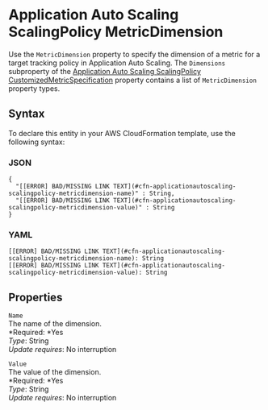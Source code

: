 # Application Auto Scaling ScalingPolicy MetricDimension<a name="aws-properties-applicationautoscaling-scalingpolicy-metricdimension"></a>

Use the `MetricDimension` property to specify the dimension of a metric for a target tracking policy in Application Auto Scaling\. The `Dimensions` subproperty of the [Application Auto Scaling ScalingPolicy CustomizedMetricSpecification](aws-properties-applicationautoscaling-scalingpolicy-customizedmetricspecification.md) property contains a list of `MetricDimension` property types\.

## Syntax<a name="aws-properties-applicationautoscaling-scalingpolicy-metricdimension-syntax"></a>

To declare this entity in your AWS CloudFormation template, use the following syntax:

### JSON<a name="aws-properties-applicationautoscaling-scalingpolicy-metricdimension-syntax.json"></a>

```
{
  "[[ERROR] BAD/MISSING LINK TEXT](#cfn-applicationautoscaling-scalingpolicy-metricdimension-name)" : String,
  "[[ERROR] BAD/MISSING LINK TEXT](#cfn-applicationautoscaling-scalingpolicy-metricdimension-value)" : String
}
```

### YAML<a name="aws-properties-applicationautoscaling-scalingpolicy-metricdimension-syntax.yaml"></a>

```
[[ERROR] BAD/MISSING LINK TEXT](#cfn-applicationautoscaling-scalingpolicy-metricdimension-name): String
[[ERROR] BAD/MISSING LINK TEXT](#cfn-applicationautoscaling-scalingpolicy-metricdimension-value): String
```

## Properties<a name="aws-properties-applicationautoscaling-scalingpolicy-metricdimension-properties"></a>

`Name`  
The name of the dimension\.  
*Required: *Yes  
*Type*: String  
*Update requires*: No interruption

`Value`  
The value of the dimension\.  
*Required: *Yes  
*Type*: String  
*Update requires*: No interruption